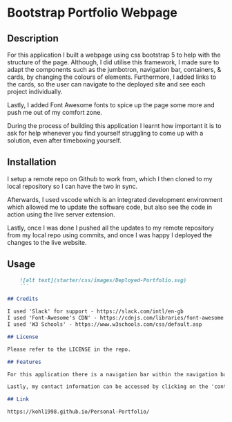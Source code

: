 # Bootstrap Portfolio Webpage

## Description

For this application I built a webpage using css bootstrap 5 to help with the structure of the page. Although, I did utilise this framework, I made sure to adapt the components such as the jumbotron, navigation bar, containers, & cards, by changing the colours of elements. Furthermore, I added links to the cards, so the user can navigate to the deployed site and see each project individually. 

Lastly, I added Font Awesome fonts to spice up the page some more and push me out of my comfort zone. 

During the process of building this application I learnt how important it is to ask for help whenever you find yourself struggling to come up with a solution, even after timeboxing yourself. 

## Installation

I setup a remote repo on Github to work from, which I then cloned to my local repository so I can have the two in sync. 

Afterwards, I used vscode which is an integrated development environment which allowed me to update the software code, but also see the code in action using the live server extension. 

Lastly, once I was done I pushed all the updates to my remote repository from my local repo using commits, and once I was happy I deployed the changes to the live website.

## Usage

```md
    ![alt text](starter/css/images/Deployed-Portfolio.svg)
    ```

## Credits

I used 'Slack' for support - https://slack.com/intl/en-gb
I used 'Font-Awesome's CDN' - https://cdnjs.com/libraries/font-awesome
I used 'W3 Schools' - https://www.w3schools.com/css/default.asp

## License

Please refer to the LICENSE in the repo.

## Features

For this application there is a navigation bar within the navigation bar, which you can access by clicking on any of the links to jump straight to the section of choice, which includes interactive features such as the color changing to red when user hovers over link. Also, there is the option to scroll down the page using the scroller. 

Lastly, my contact information can be accessed by clicking on the 'contact me' link in the header navigation. 

## Link

https://kohl1998.github.io/Personal-Portfolio/
